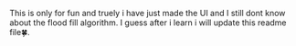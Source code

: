 This is only for fun and truely i have just made the UI and I still dont know about the flood fill algorithm. I guess after i learn i will update this readme file🍀.
